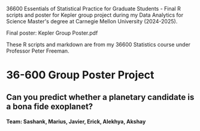 36600 Essentials of Statistical Practice for Graduate Students - Final R scripts and poster for Kepler group project during my Data Analytics for Science Master's degree at Carnegie Mellon University (2024-2025).

Final poster: Kepler Group Poster.pdf

These R scripts and markdown are from my 36600 Statistics course under Professor Peter Freeman.

# 36-600 Group Poster Project
## Can you predict whether a planetary candidate is a bona fide exoplanet?
#### Team: Sashank, Marius, Javier, Erick, Alekhya, Akshay
